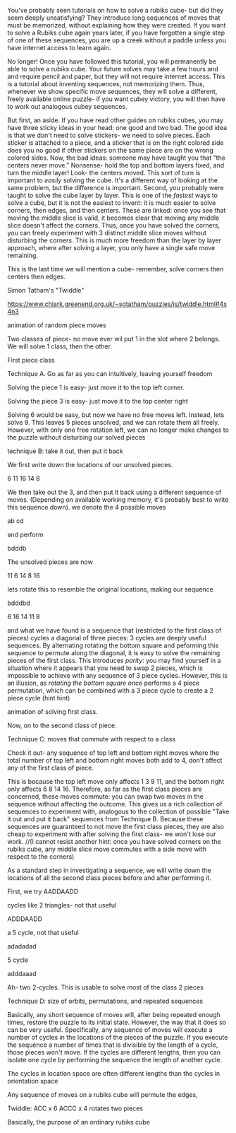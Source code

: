 You've probably seen tutorials on how to solve a rubiks cube- but did they seem deeply unsatisfying? They introduce long sequences of moves that must be memorized, without explaining how they were created. If you want to solve a Rubiks cube again years later, if you have forgotten a single step of one of these sequences, you are up a creek without a paddle unless you have internet access to learn again.

No longer! Once you have followed this tutorial, you will permanently be able to solve a rubiks cube.
Your future solves may take a few hours and and require pencil and paper, but they will not require internet access. This is a tutorial about inventing sequences, not memorizing them. Thus, whenever we show specific move sequences,
they will solve a different, freely available online puzzle- if you want cubey victory, you will then have to work out analogous cubey sequences. 

But first, an aside. If you have read other guides on rubiks cubes, you may have three sticky ideas in your head: one good and two bad. The good idea is that we don't need to solve stickers- we need to solve pieces. Each sticker is attached to a piece, and a sticker that is on the right colored side does you no good if other stickers on the same piece are on the wrong colored sides. Now, the bad ideas: someone may have taught you that "the centers never move." Nonsense- hold the top and bottom layers
fixed, and turn the middle layer! Look- the centers moved. This sort of turn is important to _easily_ solving the cube. It's a different way of looking at the same problem, but the difference is important.
Second, you probably were taught to solve the cube layer by layer. This is one of the _fastest_ ways to solve a cube, but it is not the easiest to invent: it is much easier to solve corners, then edges, and then centers.
These are linked: once you see that moving the middle slice is valid, it becomes clear that moving any middle slice doesn't affect the corners. Thus, once you have solved the corners, you can freely experiment with 3 distinct middle slice moves without disturbing the corners.
This is much more freedom than the layer by layer approach, where after solving a layer, you only have a single safe move remaining.

This is the last time we will mention a cube- remember, solve corners then centers then edges. 

Simon Tatham's "Twiddle"

https://www.chiark.greenend.org.uk/~sgtatham/puzzles/js/twiddle.html#4x4n3

animation of random piece moves

Two classes of piece- no move ever wil put 1 in the slot where 2 belongs. We will solve 1 class, then the other.

First piece class

Technique A. Go as far as you can intuitively, leaving yourself freedom

Solving the piece 1 is easy- just move it to the top left corner. 

Solving the piece 3 is easy- just move it to the top center right

Solving 6 would be easy, but now we have no free moves left. Instead, lets solve 9. This leaves 5 pieces unsolved, and we can rotate them all freely. However, with only one free rotation
left, we can no longer make changes to the puzzle without disturbing our solved pieces

technique B: take it out, then put it back

We first write down the locations of our unsolved pieces.

6 11
16 
14 8

We then take out the 3, and then put it back using a different sequence of moves. (Depending on available working memory, it's probably best to write this sequence down). we denote the 4 possible moves

ab
cd

and perform 

bdddb

The unsolved pieces are now 

11 6
14
8 16

lets rotate this to resemble the original locations, making our sequence

bdddbd

6 16
14 
11 8

and what we have found is a sequence that (restricted to the first class of pieces) cycles a diagonal of three pieces: 3 cycles are deeply useful sequences. By alternating rotating the bottom square and peforming this sequence to permute along the diagonal, it is easy to solve the remaining pieces of the first class. This introduces _parity_: you may find yourself in a situation where it appears that you need to swap 2 pieces, which is impossible to achieve with any sequence of 3 piece cycles. However, this is an illusion, as _rotating the bottom square once_ performs a 4 piece permutation, which can be combined with a 3 piece cycle to create a 2 piece cycle (hint hint)

animation of solving first class.

Now, on to the second class of piece.

Technique C: moves that commute with respect to a class

Check it out- any sequence of top left and bottom right moves where the total number of top left and bottom right moves both add to 4, don't affect any of the first class of piece.

This is because the top left move only affects 1 3 9 11, and the bottom right only affects 6 8 14 16. Therefore, as far as the first class pieces are concerned, these moves commute: you can swap two moves in the sequence without affecting the outcome. This gives us a rich collection of sequences to experiment with, analogous to the collection of possible "Take it out and put it back" sequences from Technique B. Because these sequences are guaranteed to not move the first class pieces, they are also cheap to experiment with after solving the first class- we won't lose our work. //(I cannot resist another hint: once you have solved corners on the rubiks cube, any middle slice move commutes with a side move with respect to the corners)

As a standard step in investigating a sequence, we will write down the locations of all the second class pieces before and after performing it. 

First, we try AADDAADD

cycles like 2 triangles- not that useful

ADDDAADD

a 5 cycle, not that useful

adadadad

5 cycle

adddaaad

Ah- two 2-cycles. This is usable to solve most of the class 2 pieces


















Technique D: size of orbits, permutations, and repeated sequences


Basically, any short sequence of moves will, after being repeated enough times, restore the puzzle to its initial state. However, the way that it does so can be very useful. Specifically, any sequence of moves will execute a number of cycles in the locations of the pieces of the puzzle. If you execute the sequence a number of times that is divisible by the length of a cycle, those pieces won't move. If the cycles are different lengths, then you can isolate one cycle by performing the sequence the length of another cycle.

The cycles in location space are often different lengths than the cycles in orientation space

Any sequence of moves on a rubiks cube will permute the edges, 

Twiddle: 
ACC x 6 ACCC x 4 rotates two pieces




Basically, the purpose of an ordinary rubiks cube





